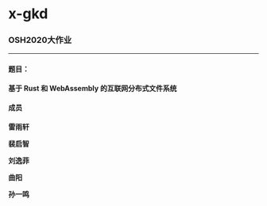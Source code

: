 # x-gkd

### OSH2020大作业

***

#### **题目：**

**基于 Rust 和 WebAssembly 的互联网分布式文件系统**

#### 成员

**雷雨轩**

**裴启智**

**刘逸菲**

**曲阳**

**孙一鸣**


